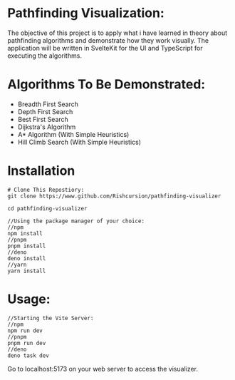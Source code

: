 # Pathfinding Visualization:
The objective of this project is to apply what i have learned in theory about pathfinding algorithms and demonstrate how they work visually. 
The application will be written in SvelteKit for the UI and TypeScript for executing the algorithms.
# Algorithms To Be Demonstrated: 
- Breadth First Search
- Depth First Search
- Best First Search
- Dijkstra's Algorithm 
- A* Algorithm (With Simple Heuristics)
- Hill Climb Search (With Simple Heuristics)
# Installation 
```
# Clone This Repostiory:
git clone https://www.github.com/Rishcursion/pathfinding-visualizer

cd pathfinding-visualizer

//Using the package manager of your choice:
//npm
npm install 
//pnpm 
pnpm install
//deno 
deno install 
//yarn 
yarn install 

```

# Usage:
```
//Starting the Vite Server: 
//npm 
npm run dev 
//pnpm 
pnpm run dev 
//deno
deno task dev 
```
Go to localhost:5173 on your web server to access the visualizer.

